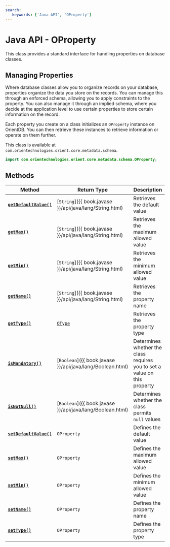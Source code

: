 ```yaml
---
search:
   keywords: ['Java API', 'OProperty']
---
```


# Java API - OProperty

This class provides a standard interface for handling properties on database classes.

## Managing Properties

Where database classes allow you to organize records on your database, properties organize the data you store on the records.  You can manage this through an enforced schema, allowing you to apply constraints to the property.  You can also manage it through an implied schema, where you decide at the application level to use certain properties to store certain information on the record.

Each property you create on a class initializes an `OProperty` instance on OrientDB. You can then retrieve these instances to retrieve information or operate on them further. 

This class is available at `com.orientechnologies.orient.core.metadata.schema`.

```java
import com.orientechnologies.orient.core.metadata.schema.OProperty;
```

## Methods

| Method | Return Type | Description |
|---|---|---|
| [**`getDefaultValue()`**](Java-Ref-OProperty-getDefaultValue.md) | [`String`]({{ book.javase }}/api/java/lang/String.html) | Retrieves the default value |
| [**`getMax()`**](Java-Ref-OProperty-getMax.md) | [`String`]({{ book.javase }}/api/java/lang/String.html) | Retrieves the maximum allowed value |
| [**`getMin()`**](Java-Ref-OProperty-getMin.md) | [`String`]({{ book.javase }}/api/java/lang/String.html) | Retrieves the minimum allowed value |
| [**`getName()`**](Java-Ref-OProperty-getName.md) | [`String`]({{ book.javase }}/api/java/lang/String.html) | Retrieves the property name |
| [**`getType()`**](Java-Ref-OProperty-getType.md) | [`OType`](Java-Ref-OType.md) | Retrieves the property type |
| [**`isMandatory()`**](Java-Ref-OProperty-isMandatory.md) | [`Boolean`]({{ book.javase }}/api/java/lang/Boolean.html) | Determines whether the class requires you to set a value on this property | 
| [**`isNotNull()`**](Java-Ref-OProperty-isNotNull.md) | [`Boolean`]({{ book.javase }}/api/java/lang/Boolean.html) | Determines whether the class permits `null` values |
| [**`setDefaultValue()`**](Java-Ref-OProperty-setDefaultValue.md) | `OProperty` | Defines the default value | 
| [**`setMax()`**](Java-Ref-OProperty-setMax.md) | `OProperty` | Defines the maximum allowed value |
| [**`setMin()`**](Java-Ref-OProperty-setMin.md) | `OProperty` | Defines the minimum allowed value |
| [**`setName()`**](Java-Ref-OProperty-setName.md) | `OProperty` | Defines the property name |
| [**`setType()`**](Java-Ref-OProperty-setType.md) | `OProperty` | Defines the property type |
